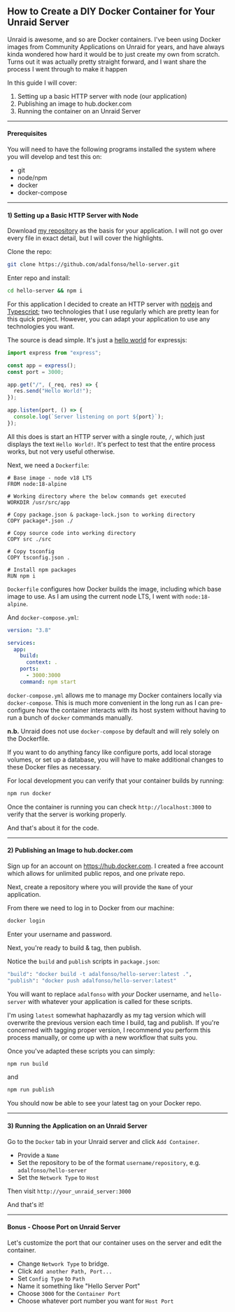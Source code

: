 ## How to Create a DIY Docker Container for Your Unraid Server

Unraid is awesome, and so are Docker containers. I've been using Docker images from Community Applications on Unraid for years, and have always kinda wondered how hard it would be to just create my own from scratch. Turns out it was actually pretty straight forward, and I want share the process I went through to make it happen

In this guide I will cover:

1. Setting up a basic HTTP server with node (our application)
2. Publishing an image to hub.docker.com
3. Running the container on an Unraid Server

---

#### Prerequisites

You will need to have the following programs installed the system where you will develop and test this on:

- git
- node/npm
- docker
- docker-compose

---

#### 1) Setting up a Basic HTTP Server with Node

Download [my repository](https://github.com/adalfonso/hello-server) as the basis for your application. I will not go over every file in exact detail, but I will cover the highlights.

Clone the repo:

```bash
git clone https://github.com/adalfonso/hello-server.git
```

Enter repo and install:

```bash
cd hello-server && npm i
```

For this application I decided to create an HTTP server with [nodejs](https://nodejs.org/en/) and [Typescript](https://www.typescriptlang.org/); two technologies that I use regularly which are pretty lean for this quick project. However, you can adapt your application to use any technologies you want.

The source is dead simple. It's just a [hello world](https://expressjs.com/en/starter/hello-world.html) for expressjs:

```javascript
import express from "express";

const app = express();
const port = 3000;

app.get("/", (_req, res) => {
  res.send("Hello World!");
});

app.listen(port, () => {
  console.log(`Server listening on port ${port}`);
});
```

All this does is start an HTTP server with a single route, `/`, which just displays the text `Hello World!`. It's perfect to test that the entire process works, but not very useful otherwise.

Next, we need a `Dockerfile`:

```docker
# Base image - node v18 LTS
FROM node:18-alpine

# Working directory where the below commands get executed
WORKDIR /usr/src/app

# Copy package.json & package-lock.json to working directory
COPY package*.json ./

# Copy source code into working directory
COPY src ./src

# Copy tsconfig
COPY tsconfig.json .

# Install npm packages
RUN npm i
```

`Dockerfile` configures how Docker builds the image, including which base image to use. As I am using the current node LTS, I went with `node:18-alpine`.

And `docker-compose.yml`:

```yaml
version: "3.8"

services:
  app:
    build:
      context: .
    ports:
      - 3000:3000
    command: npm start
```

`docker-compose.yml` allows me to manage my Docker containers locally via `docker-compose`. This is much more convenient in the long run as I can pre-configure how the container interacts with its host system without having to run a bunch of `docker` commands manually.

**n.b.** Unraid does not use `docker-compose` by default and will rely solely on the Dockerfile.

If you want to do anything fancy like configure ports, add local storage volumes, or set up a database, you will have to make additional changes to these Docker files as necessary.

For local development you can verify that your container builds by running:

```bash
npm run docker
```

Once the container is running you can check `http://localhost:3000` to verify that the server is working properly.

And that's about it for the code.

---

#### 2) Publishing an Image to hub.docker.com

Sign up for an account on https://hub.docker.com. I created a free account which allows for unlimited public repos, and one private repo.

Next, create a repository where you will provide the `Name` of your application.

From there we need to log in to Docker from our machine:

```bash
docker login
```

Enter your username and password.

Next, you're ready to build & tag, then publish.

Notice the `build` and `publish` scripts in `package.json`:

```bash
"build": "docker build -t adalfonso/hello-server:latest .",
"publish": "docker push adalfonso/hello-server:latest"
```

You will want to replace `adalfonso` with _your_ Docker username, and `hello-server` with whatever your application is called for these scripts.

I'm using `latest` somewhat haphazardly as my tag version which will overwrite the previous version each time I build, tag and publish. If you're concerned with tagging proper version, I recommend you perform this process manually, or come up with a new workflow that suits you.

Once you've adapted these scripts you can simply:

```bash
npm run build
```

and

```bash
npm run publish
```

You should now be able to see your latest tag on your Docker repo.

---

#### 3) Running the Application on an Unraid Server

Go to the `Docker` tab in your Unraid server and click `Add Container`.

- Provide a `Name`
- Set the repository to be of the format `username/repository`, e.g. `adalfonso/hello-server`
- Set the `Network Type` to `Host`

Then visit `http://your_unraid_server:3000`

And that's it!

---

#### Bonus - Choose Port on Unraid Server

Let's customize the port that our container uses on the server and edit the container.

- Change `Network Type` to bridge.
- Click `Add another Path, Port...`
- Set `Config Type` to `Path`
- Name it something like "Hello Server Port"
- Choose `3000` for the `Container Port`
- Choose whatever port number you want for `Host Port`
